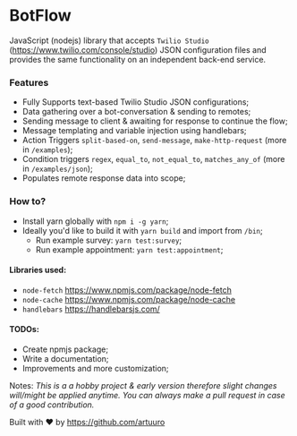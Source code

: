# BotFlow
JavaScript (nodejs) library that accepts `Twilio Studio` (https://www.twilio.com/console/studio) JSON configuration files and provides the same functionality on an independent back-end service.

### Features
- Fully Supports text-based Twilio Studio JSON configurations;
- Data gathering over a bot-conversation & sending to remotes;
- Sending message to client & awaiting for response to continue the flow;
- Message templating and variable injection using handlebars;
- Action Triggers `split-based-on`, `send-message`, `make-http-request` (more in `/examples`);
- Condition triggers `regex`, `equal_to`, `not_equal_to`, `matches_any_of` (more in `/examples/json`);
- Populates remote response data into scope;

### How to?
- Install yarn globally with `npm i -g yarn`;
- Ideally you'd like to build it with `yarn build` and import from `/bin`;
  - Run example survey: `yarn test:survey`;
  - Run example appointment: `yarn test:appointment`;

#### Libraries used:
- `node-fetch` https://www.npmjs.com/package/node-fetch
- `node-cache` https://www.npmjs.com/package/node-cache
- `handlebars` https://handlebarsjs.com/


#### TODOs:
- Create npmjs package;
- Write a documentation;
- Improvements and more customization;

Notes: 
_This is a a hobby project & early version therefore slight changes will/might be applied anytime._
_You can always make a pull request in case of a good contribution._

Built with ♥ by https://github.com/artuuro